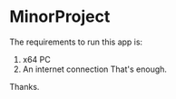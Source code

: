 # MinorProject

The requirements to run this app is: 
1. x64 PC
2. An internet connection
That's enough.

Thanks.
